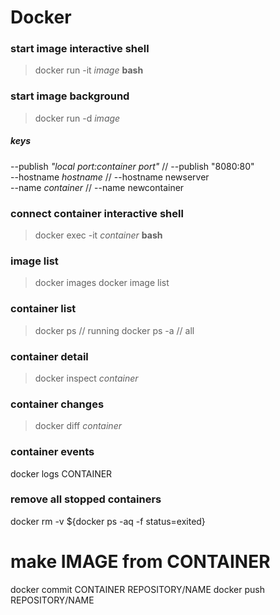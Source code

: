 # Docker

### start image interactive shell
> docker run -it *image* **bash**

### start image background
> docker run -d *image*

##### keys
--publish *"local port:container port"* // --publish "8080:80"  
--hostname *hostname* // --hostname newserver  
--name *container* // --name newcontainer  

### connect container interactive shell
> docker exec -it *container* **bash**

### image list
> docker images
> docker image list

### container list
> docker ps // running
> docker ps -a // all

### container detail
> docker inspect *container*

### container changes
> docker diff *container*

### container events
docker logs CONTAINER

### remove all stopped containers
docker rm -v ${docker ps -aq -f status=exited}

# make IMAGE from CONTAINER
docker commit CONTAINER REPOSITORY/NAME
docker push REPOSITORY/NAME
